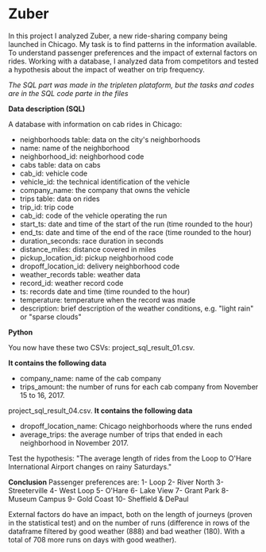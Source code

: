# Zuber

In this project I analyzed Zuber, a new ride-sharing company being launched in Chicago. My task is to find patterns in the information available. To understand passenger preferences and the impact of external factors on rides.
Working with a database, I analyzed data from competitors and tested a hypothesis about the impact of weather on trip frequency.


*The SQL part was made in the tripleten plataform, but the tasks and codes are in the SQL code parte in the files*

**Data description (SQL)**

A database with information on cab rides in Chicago:
* neighborhoods table: data on the city's neighborhoods
* name: name of the neighborhood
* neighborhood_id: neighborhood code
* cabs table: data on cabs
* cab_id: vehicle code
* vehicle_id: the technical identification of the vehicle
* company_name: the company that owns the vehicle
* trips table: data on rides
* trip_id: trip code
* cab_id: code of the vehicle operating the run
* start_ts: date and time of the start of the run (time rounded to the hour)
* end_ts: date and time of the end of the race (time rounded to the hour)
* duration_seconds: race duration in seconds
* distance_miles: distance covered in miles
* pickup_location_id: pickup neighborhood code
* dropoff_location_id: delivery neighborhood code
* weather_records table: weather data
* record_id: weather record code
* ts: records date and time (time rounded to the hour)
* temperature: temperature when the record was made
* description: brief description of the weather conditions, e.g. "light rain" or "sparse clouds"

**Python**

You now have these two CSVs:
project_sql_result_01.csv. 

**It contains the following data**
* company_name: name of the cab company
* trips_amount: the number of runs for each cab company from November 15 to 16, 2017.

project_sql_result_04.csv. 
**It contains the following data**
* dropoff_location_name: Chicago neighborhoods where the runs ended
* average_trips: the average number of trips that ended in each neighborhood in November 2017.


Test the hypothesis: "The average length of rides from the Loop to O'Hare International Airport changes on rainy Saturdays."

**Conclusion**
Passenger preferences are:
1- Loop 2- River North 3- Streeterville 4- West Loop 5- O'Hare 6- Lake View 7- Grant Park 8- Museum Campus 9- Gold Coast 10- Sheffield & DePaul

External factors do have an impact, both on the length of journeys (proven in the statistical test) and on the number of runs (difference in rows of the dataframe filtered by good weather (888) and bad weather (180). With a total of 708 more runs on days with good weather).

